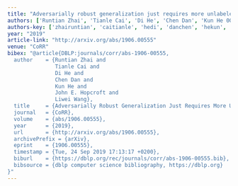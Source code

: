 ```yaml
---
title: "Adversarially robust generalization just requires more unlabeled data"
authors: ['Runtian Zhai', 'Tianle Cai', 'Di He', 'Chen Dan', 'Kun He 0001', 'John E. Hopcroft', 'Liwei Wang 0001']
authors-key: ['zhairuntian', 'caitianle', 'hedi', 'danchen', 'hekun', 'e.john', 'wangliwei']
year: "2019"
article-link: "http://arxiv.org/abs/1906.00555"
venue: "CoRR"
bibex: "@article{DBLP:journals/corr/abs-1906-00555,
  author    = {Runtian Zhai and
               Tianle Cai and
               Di He and
               Chen Dan and
               Kun He and
               John E. Hopcroft and
               Liwei Wang},
  title     = {Adversarially Robust Generalization Just Requires More Unlabeled Data},
  journal   = {CoRR},
  volume    = {abs/1906.00555},
  year      = {2019},
  url       = {http://arxiv.org/abs/1906.00555},
  archivePrefix = {arXiv},
  eprint    = {1906.00555},
  timestamp = {Tue, 24 Sep 2019 17:13:17 +0200},
  biburl    = {https://dblp.org/rec/journals/corr/abs-1906-00555.bib},
  bibsource = {dblp computer science bibliography, https://dblp.org}
}"
---
```

